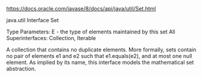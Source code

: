 https://docs.oracle.com/javase/8/docs/api/java/util/Set.html

java.util
Interface Set<E>

Type Parameters:
E - the type of elements maintained by this set
All Superinterfaces:
Collection<E>, Iterable<E>

A collection that contains no duplicate elements. More formally, sets contain no pair of elements e1 and e2 such that e1.equals(e2), and at most one null element. As implied by its name, this interface models the mathematical set abstraction.